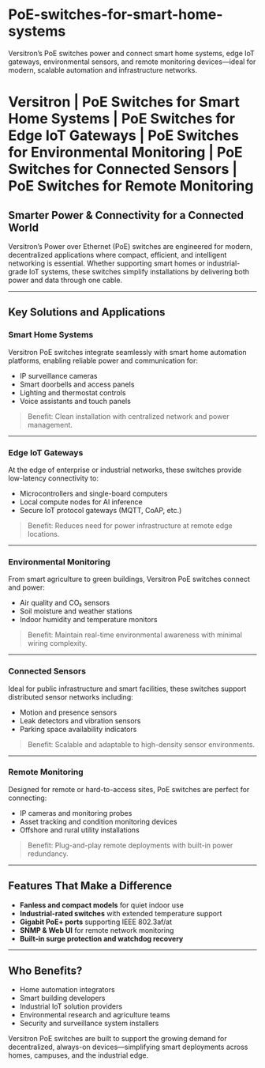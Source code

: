 # PoE-switches-for-smart-home-systems
Versitron’s PoE switches power and connect smart home systems, edge IoT gateways, environmental sensors, and remote monitoring devices—ideal for modern, scalable automation and infrastructure networks.

# Versitron | PoE Switches for Smart Home Systems | PoE Switches for Edge IoT Gateways | PoE Switches for Environmental Monitoring | PoE Switches for Connected Sensors | PoE Switches for Remote Monitoring

## Smarter Power & Connectivity for a Connected World

Versitron’s Power over Ethernet (PoE) switches are engineered for modern, decentralized applications where compact, efficient, and intelligent networking is essential. Whether supporting smart homes or industrial-grade IoT systems, these switches simplify installations by delivering both power and data through one cable.

---

## Key Solutions and Applications

### Smart Home Systems  
Versitron PoE switches integrate seamlessly with smart home automation platforms, enabling reliable power and communication for:

- IP surveillance cameras  
- Smart doorbells and access panels  
- Lighting and thermostat controls  
- Voice assistants and touch panels  

> Benefit: Clean installation with centralized network and power management.

---

### Edge IoT Gateways  
At the edge of enterprise or industrial networks, these switches provide low-latency connectivity to:

- Microcontrollers and single-board computers  
- Local compute nodes for AI inference  
- Secure IoT protocol gateways (MQTT, CoAP, etc.)

> Benefit: Reduces need for power infrastructure at remote edge locations.

---

### Environmental Monitoring  
From smart agriculture to green buildings, Versitron PoE switches connect and power:

- Air quality and CO₂ sensors  
- Soil moisture and weather stations  
- Indoor humidity and temperature monitors  

> Benefit: Maintain real-time environmental awareness with minimal wiring complexity.

---

### Connected Sensors  
Ideal for public infrastructure and smart facilities, these switches support distributed sensor networks including:

- Motion and presence sensors  
- Leak detectors and vibration sensors  
- Parking space availability indicators

> Benefit: Scalable and adaptable to high-density sensor environments.

---

### Remote Monitoring  
Designed for remote or hard-to-access sites, PoE switches are perfect for connecting:

- IP cameras and monitoring probes  
- Asset tracking and condition monitoring devices  
- Offshore and rural utility installations  

> Benefit: Plug-and-play remote deployments with built-in power redundancy.

---

## Features That Make a Difference

- **Fanless and compact models** for quiet indoor use  
- **Industrial-rated switches** with extended temperature support  
- **Gigabit PoE+ ports** supporting IEEE 802.3af/at  
- **SNMP & Web UI** for remote network monitoring  
- **Built-in surge protection and watchdog recovery**

---

## Who Benefits?

- Home automation integrators  
- Smart building developers  
- Industrial IoT solution providers  
- Environmental research and agriculture teams  
- Security and surveillance system installers  

Versitron PoE switches are built to support the growing demand for decentralized, always-on devices—simplifying smart deployments across homes, campuses, and the industrial edge.

